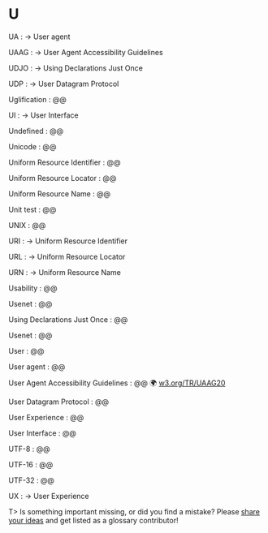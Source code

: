 # U

UA
: → User agent

UAAG
: → User Agent Accessibility Guidelines

UDJO
: → Using Declarations Just Once

UDP
: → User Datagram Protocol

Uglification
: @@

UI
: → User Interface

Undefined
: @@

Unicode
: @@

Uniform Resource Identifier
: @@

Uniform Resource Locator
: @@

Uniform Resource Name
: @@

Unit test
: @@

UNIX
: @@

URI
: → Uniform Resource Identifier

URL
: → Uniform Resource Locator

URN
: → Uniform Resource Name

Usability
: @@

Usenet
: @@

Using Declarations Just Once
: @@

Usenet
: @@

User
: @@

User agent
: @@

User Agent Accessibility Guidelines
: @@ 🌍 [w3.org/TR/UAAG20](https://www.w3.org/TR/UAAG20/)

User Datagram Protocol
: @@

User Experience
: @@

User Interface
: @@

UTF-8
: @@

UTF-16
: @@

UTF-32
: @@

UX
: → User Experience

T> Is something important missing, or did you find a mistake? Please [share your ideas](https://github.com/j9t/web-development-glossary/blob/master/manuscript/u.md) and get listed as a glossary contributor!